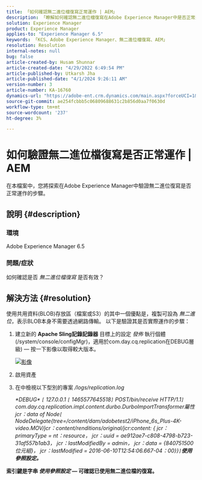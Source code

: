 ```yaml
---
title: 「如何確認無二進位檔復寫正常運作 | AEM」
description: 「瞭解如何確認無二進位檔復寫在Adobe Experience Manager中是否正常運作。」
solution: Experience Manager
product: Experience Manager
applies-to: "Experience Manager 6.5"
keywords: 「KCS、Adobe Experience Manager、無二進位檔復寫、AEM」
resolution: Resolution
internal-notes: null
bug: false
article-created-by: Husam Shunnar
article-created-date: "4/29/2022 6:49:54 PM"
article-published-by: Utkarsh Jha
article-published-date: "4/1/2024 9:26:11 AM"
version-number: 3
article-number: KA-16760
dynamics-url: "https://adobe-ent.crm.dynamics.com/main.aspx?forceUCI=1&pagetype=entityrecord&etn=knowledgearticle&id=5df78e22-edc7-ec11-a7b6-0022480a1d64"
source-git-commit: ae254fcbbb5c06809688631c2b856d0aa7f0630d
workflow-type: tm+mt
source-wordcount: '237'
ht-degree: 3%

---
```


# 如何驗證無二進位檔復寫是否正常運作 | AEM


在本檔案中，您將探索在Adobe Experience Manager中驗證無二進位復寫是否正常運作的步驟。

## 說明 {#description}


### <b>環境</b>

Adobe Experience Manager 6.5



### <b>問題/症狀</b>

如何確認是否 *無二進位檔復寫* 是否有效？


## 解決方法 {#resolution}


使用共用資料(BLOB)存放區（檔案或S3）的其中一個優點是，複製可設為 *無二進位*，表示BLOB本身不需要透過網路傳輸。 以下是驗證其是否實際運作的步驟：

1. 建立新的 <b>Apache Sling記錄記錄器</b> 目標上的設定 *發佈* 執行個體(/system/console/configMgr)，適用於com.day.cq.replication在DEBUG層級) — 按一下影像以取得較大版本。<br>

   [![影像](https://64.media.tumblr.com/7399cc8fc96a1bb17456e9aff2af2999/tumblr_inline_p9j3kgHl8K1r414c2_500.png)](https://href.li/?http://jayan.kandathil.ca/CQ-OPS/aem62/LoggingLogger-Replication.png)
2. 啟用資產


3. 在中檢視以下型別的專案 */logs/replication.log*

   *\*DEBUG\* `[` 127.0.0.1 `[` 1465577645518`]`  POST/bin/receive HTTP/1.1`]`  com.day.cq.replication.impl.content.durbo.DurboImportTransformer屬性jcr：data of Node`[` NodeDelegate{tree=/content/dam/adobetest2/iPhone_6s_Plus-4K-video.MOV/jcr：content/renditions/original/jcr:content: { jcr：primaryType = nt：resource， jcr：uuid = ae912ae7-c808-4798-b723-31af557b1ab3， jcr：lastModifiedBy = admin， jcr：data = {840751500位元組}， jcr：lastModified = 2016-06-10T12:54:06.667-04：00}}`]`<b>使用參照設定。*


索引鍵是字串 *使用參照設定* — 可確認已使用無二進位檔的復寫。


